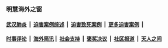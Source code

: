
### 明慧海外之窗

####  [武汉肺炎](indexes/365.md?t=06291900) &nbsp;|&nbsp;  [迫害案例综述](indexes/328.md?t=06291900) &nbsp;|&nbsp; [迫害致死案例](indexes/277.md?t=06291900)  &nbsp;|&nbsp; [更多迫害案例](indexes/81.md?t=06291900)  &nbsp;|&nbsp; 
####  [时事评论](indexes/19.md?t=06291900) &nbsp;|&nbsp; [海外简讯](indexes/245.md?t=06291900)&nbsp;|&nbsp;  [社会支持](indexes/140.md?t=06291900) &nbsp;|&nbsp; [褒奖决议](indexes/282.md?t=06291900) &nbsp;|&nbsp; [社区报道](indexes/91.md?t=06291900)  &nbsp;|&nbsp; [天人之间](indexes/78.md?t=06291900) 

